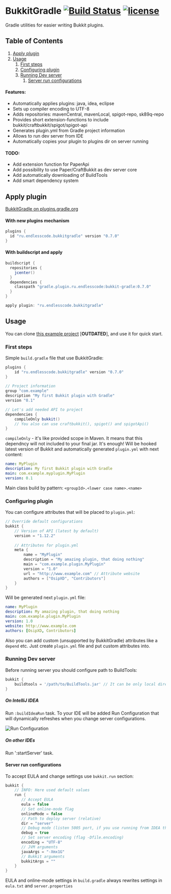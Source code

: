 BukkitGradle [![Build Status](https://img.shields.io/travis/EndlessCodeGroup/BukkitGradle.svg)](https://travis-ci.org/EndlessCodeGroup/BukkitGradle) [![license](https://img.shields.io/github/license/EndlessCodeGroup/BukkitGradle.svg)](https://github.com/EndlessCodeGroup/BukkitGradle/blob/master/LICENSE)
============
Gradle utilities for easier writing Bukkit plugins.

## Table of Contents
1. [Apply plugin](#apply-plugin)
2. [Usage](#usage)
    1. [First steps](#first-steps)
    2. [Configuring plugin](#configuring-plugin)
    3. [Running Dev server](#running-dev-server)
        1. [Server run configurations](#server-run-configurations)

#### Features:
- Automatically applies plugins: java, idea, eclipse
- Sets up compiler encoding to UTF-8
- Adds repositories: mavenCentral, mavenLocal, spigot-repo, sk89q-repo
- Provides short extension-functions to include bukkit/craftbukkit/spigot/spigot-api
- Generates plugin.yml from Gradle project information
- Allows to run dev server from IDE
- Automatically copies your plugin to plugins dir on server running

#### TODO:
- Add extension function for PaperApi
- Add possibility to use Paper/CraftBukkit as dev server core
- Add automatically downloading of BuildTools
- Add smart dependency system

## Apply plugin
[BukkitGradle on plugins.gradle.org](https://plugins.gradle.org/plugin/ru.endlesscode.bukkitgradle)
#### With new plugins mechanism
```groovy
plugins {
  id "ru.endlesscode.bukkitgradle" version "0.7.0"
}
```

#### With buildscript and apply
```groovy
buildscript {
  repositories {
    jcenter()
  }
  dependencies {
    classpath "gradle.plugin.ru.endlesscode:bukkit-gradle:0.7.0"
  }
}

apply plugin: "ru.endlesscode.bukkitgradle"
```

## Usage
You can clone [this example project](https://github.com/EndlessCodeGroup/BukkitGradle-Example) [**OUTDATED**], and use it for quick start.

### First steps
Simple `build.gradle` file that use BukkitGradle:
```groovy
plugins {
    id "ru.endlesscode.bukkitgradle" version "0.7.0"
}
 
// Project information
group "com.example"
description "My first Bukkit plugin with Gradle"
version "0.1"

// Let's add needed API to project
dependencies {
    compileOnly bukkit() 
    // You also can use craftbukkit(), spigot() and spigotApi()
}
```
`compileOnly` - it's like provided scope in Maven. It means that this dependncy will not included to your final jar.
It's enough! Will be hooked latest version of Bukkit and automatically generated `plugin.yml` with next content:
```yaml
name: MyPlugin
description: My first Bukkit plugin with Gradle
main: com.example.myplugin.MyPlugin
version: 0.1
```
Main class build by pattern: `<groupId>.<lower case name>.<name>`

### Configuring plugin
You can configure attributes that will be placed to `plugin.yml`:
```groovy
// Override default configurations
bukkit {
    // Version of API (latest by default)
    version = "1.12.2"
 
    // Attributes for plugin.yml
    meta {
        name = "MyPlugin"
        description = "My amazing plugin, that doing nothing"
        main = "com.example.plugin.MyPlugin"
        version = "1.0"
        url = "http://www.example.com" // Attribute website
        authors = ["OsipXD", "Contributors"]
    }
}
```

Will be generated next `plugin.yml` file:
```yaml
name: MyPlugin
description: My amazing plugin, that doing nothing
main: com.example.plugin.MyPlugin
version: 1.0
website: http://www.example.com
authors: [OsipXD, Contributors]
```

Also you can add custom (unsupported by BukkitGradle) attributes like a `depend` etc.
Just create `plugin.yml` file and put custom attributes into.

### Running Dev server
Before running server you should configure path to BuildTools:
```groovy
bukkit {
    buildtools = '/path/to/BuildTools.jar' // It can be only local directory
}
```

##### On IntelliJ IDEA
Run `:buildIdeaRun` task. To your IDE will be added Run Configuration that will dynamically refreshes when you change server configurations.

![Run Configuration](http://image.prntscr.com/image/1a12a03b8ac54fccb7d5b70a335fa996.png)

##### On other IDEs
Run ':startServer' task.

#### Server run configurations
To accept EULA and change settings use `bukkit.run` section:
```groovy
bukkit {
    // INFO: Here used default values
    run {
       // Accept EULA
       eula = false
       // Set online-mode flag
       onlineMode = false
       // Path to deploy server (relative)
       dir = "server"
       // Debug mode (listen 5005 port, if you use running from IDEA this option will be ignored)
       debug = true
       // Set server encoding (flag -Dfile.encoding)
       encoding = "UTF-8"
       // JVM arguments
       javaArgs = "-Xmx1G"
       // Bukkit arguments
       bukkitArgs = ""
    }
}
```
EULA and online-mode settings in `build.gradle` always rewrites settings in `eula.txt` and `server.properties`
